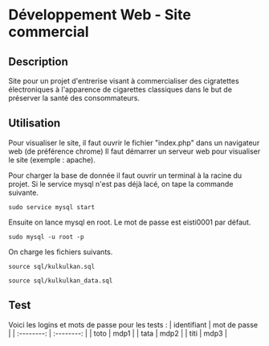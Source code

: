 # Développement Web - Site commercial

## Description 
Site pour un projet d'entrerise visant à commercialiser des cigratettes électroniques à l'apparence de cigarettes classiques dans le but de préserver la santé des consommateurs.

## Utilisation
Pour visualiser le site, il faut ouvrir le fichier "index.php" dans un navigateur web (de préférence chrome)
Il faut démarrer un serveur web pour visualiser le site (exemple : apache).

Pour charger la base de donnée il faut ouvrir un terminal à la racine du projet. Si le service mysql n'est pas déjà lacé, on tape la commande suivante.
```
sudo service mysql start
```
Ensuite on lance mysql en root. Le mot de passe est eisti0001 par défaut.
```
sudo mysql -u root -p
```
On charge les fichiers suivants.
```
source sql/kulkulkan.sql
```
```
source sql/kulkulkan_data.sql
```

## Test 
Voici les logins et mots de passe pour les tests :
| identifiant | mot de passe |
| :--------: | :--------: |
| toto | mdp1 |
| tata | mdp2 |
| titi | mdp3 |

